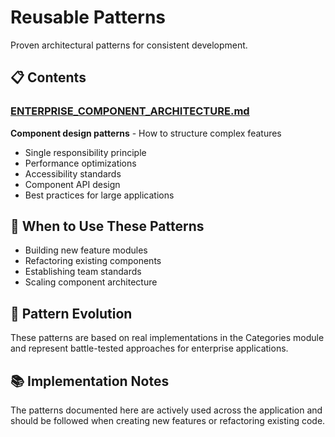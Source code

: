 # Reusable Patterns

Proven architectural patterns for consistent development.

## 📋 Contents

### [ENTERPRISE_COMPONENT_ARCHITECTURE.md](ENTERPRISE_COMPONENT_ARCHITECTURE.md)
**Component design patterns** - How to structure complex features
- Single responsibility principle
- Performance optimizations
- Accessibility standards
- Component API design
- Best practices for large applications

## 🎯 When to Use These Patterns

- Building new feature modules
- Refactoring existing components
- Establishing team standards
- Scaling component architecture

## 🔄 Pattern Evolution

These patterns are based on real implementations in the Categories module and represent battle-tested approaches for enterprise applications.

## 📚 Implementation Notes

The patterns documented here are actively used across the application and should be followed when creating new features or refactoring existing code.